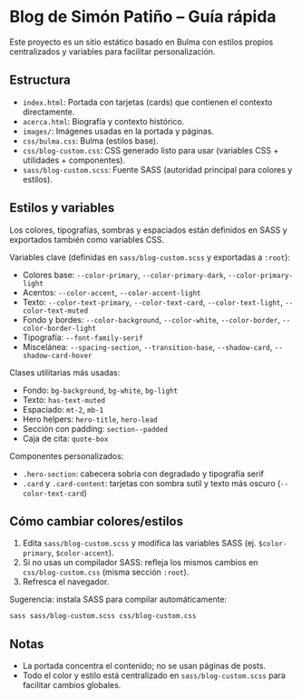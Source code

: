 # Blog de Simón Patiño – Guía rápida

Este proyecto es un sitio estático basado en Bulma con estilos propios centralizados y variables para facilitar personalización.

## Estructura
- `index.html`: Portada con tarjetas (cards) que contienen el contexto directamente.
- `acerca.html`: Biografía y contexto histórico.
- `images/`: Imágenes usadas en la portada y páginas.
- `css/bulma.css`: Bulma (estilos base).
- `css/blog-custom.css`: CSS generado listo para usar (variables CSS + utilidades + componentes).
- `sass/blog-custom.scss`: Fuente SASS (autoridad principal para colores y estilos).

## Estilos y variables
Los colores, tipografías, sombras y espaciados están definidos en SASS y exportados también como variables CSS.

Variables clave (definidas en `sass/blog-custom.scss` y exportadas a `:root`):
- Colores base: `--color-primary`, `--color-primary-dark`, `--color-primary-light`
- Acentos: `--color-accent`, `--color-accent-light`
- Texto: `--color-text-primary`, `--color-text-card`, `--color-text-light`, `--color-text-muted`
- Fondo y bordes: `--color-background`, `--color-white`, `--color-border`, `--color-border-light`
- Tipografía: `--font-family-serif`
- Miscelánea: `--spacing-section`, `--transition-base`, `--shadow-card`, `--shadow-card-hover`

Clases utilitarias más usadas:
- Fondo: `bg-background`, `bg-white`, `bg-light`
- Texto: `has-text-muted`
- Espaciado: `mt-2`, `mb-1`
- Hero helpers: `hero-title`, `hero-lead`
- Sección con padding: `section--padded`
- Caja de cita: `quote-box`

Componentes personalizados:
- `.hero-section`: cabecera sobria con degradado y tipografía serif
- `.card` y `.card-content`: tarjetas con sombra sutil y texto más oscuro (`--color-text-card`)

## Cómo cambiar colores/estilos
1) Edita `sass/blog-custom.scss` y modifica las variables SASS (ej. `$color-primary`, `$color-accent`).
2) Si no usas un compilador SASS: refleja los mismos cambios en `css/blog-custom.css` (misma sección `:root`).
3) Refresca el navegador.

Sugerencia: instala SASS para compilar automáticamente:
```
sass sass/blog-custom.scss css/blog-custom.css
```

## Notas
- La portada concentra el contenido; no se usan páginas de posts.
- Todo el color y estilo está centralizado en `sass/blog-custom.scss` para facilitar cambios globales.
